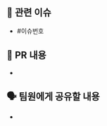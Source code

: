 ## 🔗 관련 이슈

<!-- 연관된 이슈 번호를 작성해주세요. -->

- #이슈번호

## 📌 PR 내용

<!-- PR 내용을 설명해주세요. -->

-

## 🗣️ 팀원에게 공유할 내용

<!-- 팀원들이 알아야 할 내용이나 논의해야 할 부분이 있다면 작성해주세요. -->
<!-- 리뷰어가 중점적으로 봐줬으면 하는 부분이 있으면 작성해주세요. -->

-
